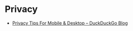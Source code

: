 # Privacy
* [Privacy Tips For Mobile & Desktop – DuckDuckGo Blog](https://spreadprivacy.com/privacy-tips/home)
